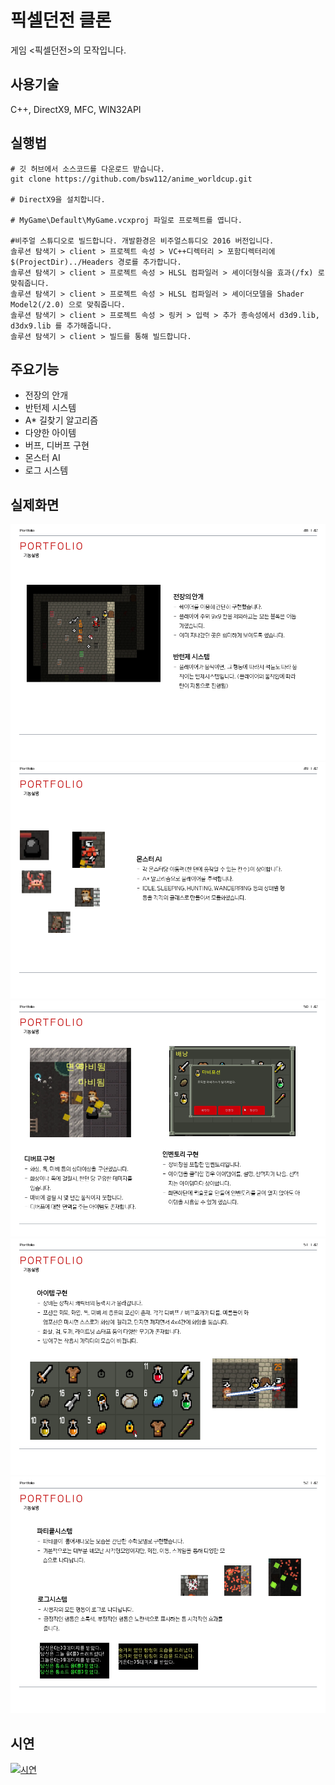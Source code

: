 # 픽셀던전 클론
게임 <픽셀던전>의 모작입니다.


## 사용기술
C++, DirectX9, MFC, WIN32API


## 실행법
```
# 깃 허브에서 소스코드를 다운로드 받습니다.
git clone https://github.com/bsw112/anime_worldcup.git

# DirectX9을 설치합니다.

# MyGame\Default\MyGame.vcxproj 파일로 프로젝트를 엽니다.

#비주얼 스튜디오로 빌드합니다. 개발환경은 비주얼스튜디오 2016 버전입니다.
솔루션 탐색기 > client > 프로젝트 속성 > VC++디렉터리 > 포함디렉터리에 $(ProjectDir)../Headers 경로를 추가합니다.
솔루션 탐색기 > client > 프로젝트 속성 > HLSL 컴파일러 > 셰이더형식을 효과(/fx) 로 맞춰줍니다.
솔루션 탐색기 > client > 프로젝트 속성 > HLSL 컴파일러 > 셰이더모델을 Shader Model2(/2.0) 으로 맞춰줍니다.
솔루션 탐색기 > client > 프로젝트 속성 > 링커 > 입력 > 추가 종속성에서 d3d9.lib, d3dx9.lib 를 추가해줍니다. 
솔루션 탐색기 > client > 빌드를 통해 빌드합니다.

```


## 주요기능
* 전장의 안개
* 반턴제 시스템
* A* 길찾기 알고리즘
* 다양한 아이템
* 버프, 디버프 구현
* 몬스터 AI
* 로그 시스템



## 실제화면
![alt](readme/슬라이드48.PNG)
![alt](readme/슬라이드49.PNG)
![alt](readme/슬라이드50.PNG)
![alt](readme/슬라이드51.PNG)
![alt](readme/슬라이드52.PNG)

## 시연
[![시연](http://img.youtube.com/vi/tCYWEeGaZ8A/0.jpg)](https://www.youtube.com/watch?v=tCYWEeGaZ8A&t=119s)

